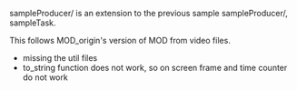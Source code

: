 sampleProducer/ is an extension to the previous sample sampleProducer/, sampleTask.

This follows MOD_origin's version of MOD from video files.
- missing the util files
- to_string function does not work, so on screen frame and time counter do not work
